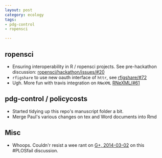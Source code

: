 ```yaml
---
layout: post
category: ecology
tags: 
- pdg-control
- ropensci 

---
```



ropensci
--------

- Ensuring interoperability in R / ropensci projects. See pre-hackathon discussion: [ropensci/hackathon/issues/#20](https://github.com/ropensci/hackathon/issues/20)
- `rfigshare` to use new oauth interface of `httr`, see [rfigshare/#72](https://github.com/ropensci/rfigshare/issues/72)
- Ugh. More fun with travis integration on `RNeXML` [RNeXML/#61](https://github.com/ropensci/RNeXML/issues/61)

pdg-control / policycosts
-------------------------

- Started tidying up this repo's manuscript folder a bit.  
- Merge Paul's various changes on tex and Word documents into Rmd


Misc
-----


- Whoops. Couldn'r resist a wee rant on [G+, 2014-03-02](https://plus.google.com/112929796403983408632/posts/EDTGvMVTTAa) on this #PLOSfail discussion.  
